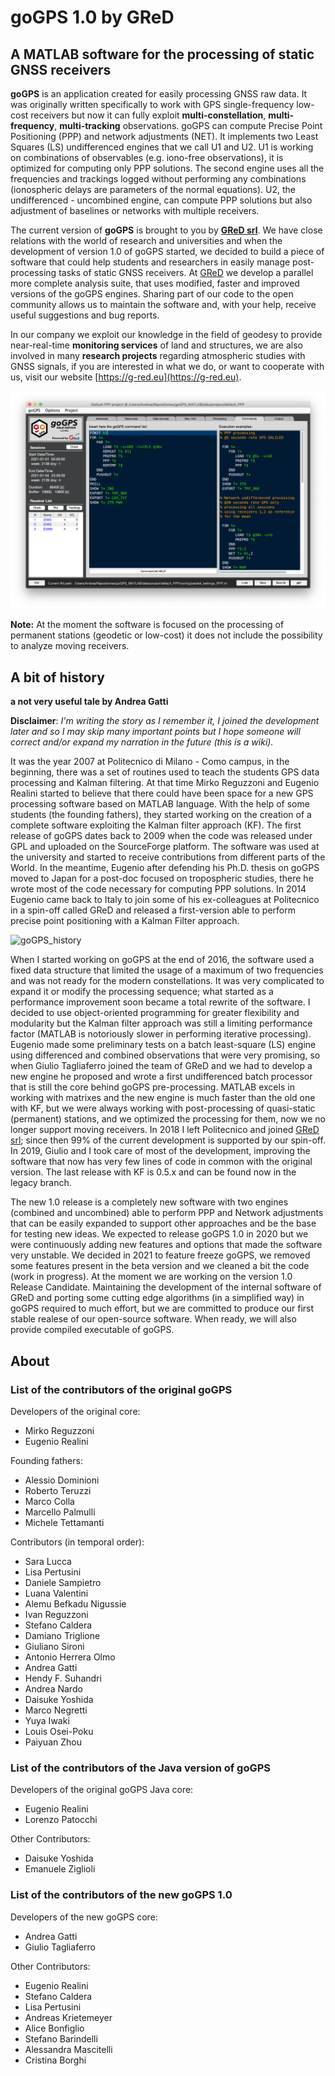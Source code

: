 # goGPS 1.0 by GReD
## A MATLAB software for the processing of static GNSS receivers

**goGPS** is an application created for easily processing GNSS raw data. It was originally written specifically to work with GPS single-frequency low-cost receivers but now it can fully exploit **multi-constellation**, **multi-frequency**, **multi-tracking** observations. goGPS can compute Precise Point Positioning (PPP) and network adjustments (NET). It implements two Least Squares (LS) undifferenced engines that we call U1 and U2. U1 is working on combinations of observables (e.g. iono-free observations), it is optimized for computing only PPP solutions. The second engine uses all the frequencies and trackings logged without performing any combinations (ionospheric delays are parameters of the normal equations). U2, the undifferenced - uncombined engine, can compute PPP solutions but also adjustment of baselines or networks with multiple receivers.


The current version of **goGPS** is brought to you by **[GReD srl](https://g-red.eu)**. We have close relations with the world of research and universities and when the development of version 1.0 of goGPS started, we decided to build a piece of software that could help students and researchers in easily manage post-processing tasks of static GNSS receivers. At [GReD](https://g-red.eu) we develop a parallel more complete analysis suite, that uses modified, faster and improved versions of the goGPS engines. Sharing part of our code to the open community allows us to maintain the software and, with your help, receive useful suggestions and bug reports.


In our company we exploit our knowledge in the field of geodesy to provide near-real-time **monitoring services** of land and structures, we are also involved in many **research projects** regarding atmospheric studies with GNSS signals, if you are interested in what we do, or want to cooperate with us, visit our website [https://g-red.eu](https://g-red.eu).

![goGPS_history](/wiki/images/goGPS_MainWindow.png?raw=true)

**Note:** At the moment the software is focused on the processing of permanent stations (geodetic or low-cost) it does not include the possibility to analyze moving receivers.

## A bit of history
**a not very useful tale by Andrea Gatti**

**Disclaimer**: _I'm writing the story as I remember it, I joined the development later and so I may skip many important points but I hope someone will correct and/or expand my narration in the future (this is a wiki)._

It was the year 2007 at Politecnico di Milano - Como campus, in the beginning, there was a set of routines used to teach the students GPS data processing and Kalman filtering. At that time Mirko Reguzzoni and Eugenio Realini started to believe that there could have been space for a new GPS processing software based on MATLAB language. With the help of some students (the founding fathers), they started working on the creation of a complete software exploiting the Kalman filter approach (KF). The first release of goGPS dates back to 2009 when the code was released under GPL and uploaded on the SourceForge platform. The software was used at the university and started to receive contributions from different parts of the World. In the meantime, Eugenio after defending his Ph.D. thesis on goGPS moved to Japan for a post-doc focused on tropospheric studies, there he wrote most of the code necessary for computing PPP solutions. In 2014 Eugenio came back to Italy to join some of his ex-colleagues at Politecnico in a spin-off called GReD and released a first-version able to perform precise point positioning with a Kalman Filter approach.

![goGPS_history](/wiki/images/goGPS_History.png?raw=true)

When I started working on goGPS at the end of 2016, the software used a fixed data structure that limited the usage of a maximum of two frequencies and was not ready for the modern constellations. It was very complicated to expand it or modify the processing sequence; what started as a performance improvement soon became a total rewrite of the software. I decided to use object-oriented programming for greater flexibility and modularity but the Kalman filter approach was still a limiting performance factor (MATLAB is notoriously slower in performing iterative processing). Eugenio made some preliminary tests on a batch least-square (LS) engine using differenced and combined observations that were very promising, so when Giulio Tagliaferro joined the team of GReD and we had to develop a new engine he proposed and wrote a first undifferenced batch processor that is still the core behind goGPS pre-processing. MATLAB excels in working with matrixes and the new engine is much faster than the old one with KF, but we were always working with post-processing of quasi-static (permanent) stations, and we optimized the processing for them, now we no longer support moving receivers. In 2018 I left Politecnico and joined [GReD srl](https://g-red.eu); since then 99% of the current development is supported by our spin-off. In 2019, Giulio and I took care of most of the development, improving the software that now has very few lines of code in common with the original version. The last release with KF is 0.5.x and can be found now in the legacy branch. 

The new 1.0 release is a completely new software with two engines (combined and uncombined) able to perform PPP and Network adjustments that can be easily expanded to support other approaches and be the base for testing new ideas. We expected to release goGPS 1.0 in 2020 but we were continuously adding new features and options that made the software very unstable. We decided in 2021 to feature freeze goGPS, we removed some features present in the beta version and we cleaned a bit the code (work in progress). At the moment we are working on the version 1.0 Release Candidate. Maintaining the development of the internal software of GReD and porting some cutting edge algorithms (in a simplified way) in goGPS required to much effort, but we are committed to produce our first stable realese of our open-source software. When ready, we will also provide compiled executable of goGPS.

## About
### List of the contributors of the original goGPS
Developers of the original core:

* Mirko Reguzzoni
* Eugenio Realini

Founding fathers:

* Alessio Dominioni
* Roberto Teruzzi
* Marco Colla
* Marcello Palmulli
* Michele Tettamanti

Contributors (in temporal order):

* Sara Lucca
* Lisa Pertusini
* Daniele Sampietro
* Luana Valentini
* Alemu Befkadu Nigussie
* Ivan Reguzzoni
* Stefano Caldera
* Damiano Triglione
* Giuliano Sironi
* Antonio Herrera Olmo
* Andrea Gatti
* Hendy F. Suhandri
* Andrea Nardo
* Daisuke Yoshida
* Marco Negretti
* Yuya Iwaki
* Louis Osei-Poku
* Paiyuan Zhou

### List of the contributors of the Java version of goGPS
Developers of the original goGPS Java core:

* Eugenio Realini
* Lorenzo Patocchi

Other Contributors:

* Daisuke Yoshida
* Emanuele Ziglioli

### List of the contributors of the new goGPS 1.0
Developers of the new goGPS core:

* Andrea Gatti
* Giulio Tagliaferro

Other Contributors:

* Eugenio Realini
* Stefano Caldera
* Lisa Pertusini
* Andreas Krietemeyer
* Alice Bonfiglio
* Stefano Barindelli
* Alessandra Mascitelli
* Cristina Borghi

